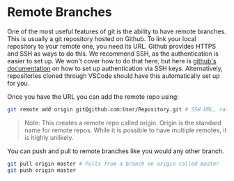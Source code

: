 # Remote Branches

One of the most useful features of git is the ability to have remote branches. This is usually a git repository hosted on Github. To link your local repository to your remote one, you need its URL. Github provides HTTPS and SSH as ways to do this. We recommend SSH, as the authentication is easier to set up. We won't cover how to do that here, but here is [github's documentation](https://docs.github.com/en/authentication/connecting-to-github-with-ssh) on how to set up authentication via SSH keys. Alternatively, repositories cloned through VSCode should have this automatically set up for you.

Once you have the URL you can add the remote repo using:

```sh
git remote add origin git@github.com:User/Repository.git # SSH URL, rather than HTTP
```

> Note: This creates a remote repo called origin. Origin is the standard name for remote repos. While it is possible to have multiple remotes, it is highly unlikely.

You can push and pull to remote branches like you would any other branch.

```sh
git pull origin master # Pulls from a branch on origin called master
git push origin master
```
